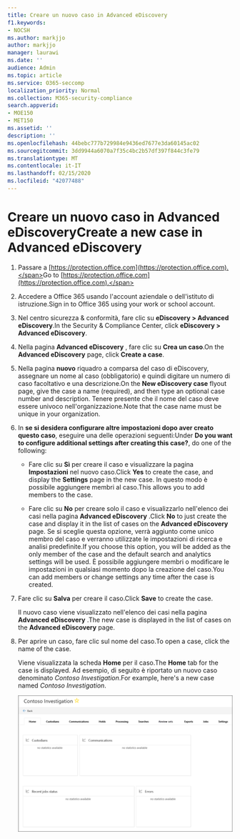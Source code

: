 ```yaml
---
title: Creare un nuovo caso in Advanced eDiscovery
f1.keywords:
- NOCSH
ms.author: markjjo
author: markjjo
manager: laurawi
ms.date: ''
audience: Admin
ms.topic: article
ms.service: O365-seccomp
localization_priority: Normal
ms.collection: M365-security-compliance
search.appverid:
- MOE150
- MET150
ms.assetid: ''
description: ''
ms.openlocfilehash: 44bebc777b729984e9436ed7677e3da60145ac02
ms.sourcegitcommit: 3dd9944a6070a7f35c4bc2b57df397f844c3fe79
ms.translationtype: MT
ms.contentlocale: it-IT
ms.lasthandoff: 02/15/2020
ms.locfileid: "42077488"
---
```

# <a name="create-a-new-case-in-advanced-ediscovery"></a><span data-ttu-id="b7b6f-102">Creare un nuovo caso in Advanced eDiscovery</span><span class="sxs-lookup"><span data-stu-id="b7b6f-102">Create a new case in Advanced eDiscovery</span></span>  

1. <span data-ttu-id="b7b6f-103">Passare a [https://protection.office.com](https://protection.office.com).</span><span class="sxs-lookup"><span data-stu-id="b7b6f-103">Go to [https://protection.office.com](https://protection.office.com).</span></span>
    
2. <span data-ttu-id="b7b6f-104">Accedere a Office 365 usando l'account aziendale o dell'istituto di istruzione.</span><span class="sxs-lookup"><span data-stu-id="b7b6f-104">Sign in to Office 365 using your work or school account.</span></span>
    
3. <span data-ttu-id="b7b6f-105">Nel centro sicurezza & conformità, fare clic su **eDiscovery > Advanced eDiscovery**.</span><span class="sxs-lookup"><span data-stu-id="b7b6f-105">In the Security & Compliance Center, click **eDiscovery > Advanced eDiscovery**.</span></span>
 
4. <span data-ttu-id="b7b6f-106">Nella pagina **Advanced eDiscovery** , fare clic su **Crea un caso**.</span><span class="sxs-lookup"><span data-stu-id="b7b6f-106">On the **Advanced eDiscovery** page, click **Create a case**.</span></span>
    
5. <span data-ttu-id="b7b6f-107">Nella pagina **nuovo** riquadro a comparsa del caso di eDiscovery, assegnare un nome al caso (obbligatorio) e quindi digitare un numero di caso facoltativo e una descrizione.</span><span class="sxs-lookup"><span data-stu-id="b7b6f-107">On the **New eDiscovery case** flyout page, give the case a name (required), and then type an optional case number and description.</span></span> <span data-ttu-id="b7b6f-108">Tenere presente che il nome del caso deve essere univoco nell'organizzazione.</span><span class="sxs-lookup"><span data-stu-id="b7b6f-108">Note that the case name must be unique in your organization.</span></span>

6. <span data-ttu-id="b7b6f-109">In **se si desidera configurare altre impostazioni dopo aver creato questo caso**, eseguire una delle operazioni seguenti:</span><span class="sxs-lookup"><span data-stu-id="b7b6f-109">Under **Do you want to configure additional settings after creating this case?**, do one of the following:</span></span>

    - <span data-ttu-id="b7b6f-110">Fare clic su **Sì** per creare il caso e visualizzare la pagina **Impostazioni** nel nuovo caso.</span><span class="sxs-lookup"><span data-stu-id="b7b6f-110">Click **Yes** to create the case, and display the **Settings** page in the new case.</span></span> <span data-ttu-id="b7b6f-111">In questo modo è possibile aggiungere membri al caso.</span><span class="sxs-lookup"><span data-stu-id="b7b6f-111">This allows you to add members to the case.</span></span>
    
    - <span data-ttu-id="b7b6f-112">Fare clic su **No** per creare solo il caso e visualizzarlo nell'elenco dei casi nella pagina **Advanced eDiscovery** .</span><span class="sxs-lookup"><span data-stu-id="b7b6f-112">Click **No** to just create the case and display it in the list of cases on the **Advanced eDiscovery** page.</span></span> <span data-ttu-id="b7b6f-113">Se si sceglie questa opzione, verrà aggiunto come unico membro del caso e verranno utilizzate le impostazioni di ricerca e analisi predefinite.</span><span class="sxs-lookup"><span data-stu-id="b7b6f-113">If you choose this option, you will be added as the only member of the case and the default search and analytics settings will be used.</span></span> <span data-ttu-id="b7b6f-114">È possibile aggiungere membri o modificare le impostazioni in qualsiasi momento dopo la creazione del caso.</span><span class="sxs-lookup"><span data-stu-id="b7b6f-114">You can add members or change settings any time after the case is created.</span></span>

7. <span data-ttu-id="b7b6f-115">Fare clic su **Salva** per creare il caso.</span><span class="sxs-lookup"><span data-stu-id="b7b6f-115">Click **Save** to create the case.</span></span>

    <span data-ttu-id="b7b6f-116">Il nuovo caso viene visualizzato nell'elenco dei casi nella pagina **Advanced eDiscovery** .</span><span class="sxs-lookup"><span data-stu-id="b7b6f-116">The new case is displayed in the list of cases on the **Advanced eDiscovery** page.</span></span> 

8. <span data-ttu-id="b7b6f-117">Per aprire un caso, fare clic sul nome del caso.</span><span class="sxs-lookup"><span data-stu-id="b7b6f-117">To open a case, click the name of the case.</span></span> 

    <span data-ttu-id="b7b6f-118">Viene visualizzata la scheda **Home** per il caso.</span><span class="sxs-lookup"><span data-stu-id="b7b6f-118">The **Home** tab for the case is displayed.</span></span> <span data-ttu-id="b7b6f-119">Ad esempio, di seguito è riportato un nuovo caso denominato *Contoso Investigation*.</span><span class="sxs-lookup"><span data-stu-id="b7b6f-119">For example, here's a new case named *Contoso Investigation*.</span></span>

    ![La scheda Home per un nuovo caso in Advanced eDiscovery](../media/newAeDcase.png)
